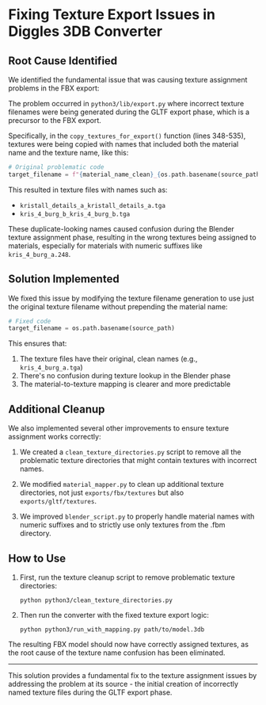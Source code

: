 # Fixing Texture Export Issues in Diggles 3DB Converter

## Root Cause Identified

We identified the fundamental issue that was causing texture assignment problems in the FBX export:

The problem occurred in `python3/lib/export.py` where incorrect texture filenames were being generated
during the GLTF export phase, which is a precursor to the FBX export.

Specifically, in the `copy_textures_for_export()` function (lines 348-535), textures were being copied with names that
included both the material name and the texture name, like this:

```python
# Original problematic code
target_filename = f"{material_name_clean}_{os.path.basename(source_path)}"
```

This resulted in texture files with names such as:
- `kristall_details_a_kristall_details_a.tga` 
- `kris_4_burg_b_kris_4_burg_b.tga`

These duplicate-looking names caused confusion during the Blender texture assignment phase, resulting
in the wrong textures being assigned to materials, especially for materials with numeric suffixes
like `kris_4_burg_a.248`.

## Solution Implemented

We fixed this issue by modifying the texture filename generation to use just the original texture
filename without prepending the material name:

```python
# Fixed code
target_filename = os.path.basename(source_path)
```

This ensures that:

1. The texture files have their original, clean names (e.g., `kris_4_burg_a.tga`)
2. There's no confusion during texture lookup in the Blender phase
3. The material-to-texture mapping is clearer and more predictable

## Additional Cleanup

We also implemented several other improvements to ensure texture assignment works correctly:

1. We created a `clean_texture_directories.py` script to remove all the problematic texture directories
   that might contain textures with incorrect names.

2. We modified `material_mapper.py` to clean up additional texture directories, not just 
   `exports/fbx/textures` but also `exports/gltf/textures`.

3. We improved `blender_script.py` to properly handle material names with numeric suffixes and to
   strictly use only textures from the .fbm directory.

## How to Use

1. First, run the texture cleanup script to remove problematic texture directories:
   ```
   python python3/clean_texture_directories.py
   ```

2. Then run the converter with the fixed texture export logic:
   ```
   python python3/run_with_mapping.py path/to/model.3db
   ```

The resulting FBX model should now have correctly assigned textures, as the root cause of the
texture name confusion has been eliminated.

---

This solution provides a fundamental fix to the texture assignment issues by addressing the problem
at its source - the initial creation of incorrectly named texture files during the GLTF export phase.